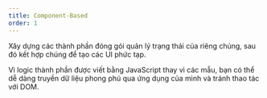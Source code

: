 ```yaml
---
title: Component-Based
order: 1
---
```


Xây dựng các thành phần đóng gói quản lý trạng thái của riêng chúng, sau đó kết hợp chúng để tạo các UI phức tạp.

Vì logic thành phần được viết bằng JavaScript thay vì các mẫu, bạn có thể dễ dàng truyền dữ liệu phong phú qua ứng dụng của mình và tránh thao tác với DOM.
